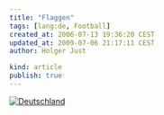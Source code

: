 ```yaml
---
title: "Flaggen"
tags: [lang:de, Football]
created_at: 2006-07-13 19:36:20 CEST
updated_at: 2009-07-06 21:17:11 CEST
author: Holger Just

kind: article
publish: true
---
```


<a href="http://www.flickr.com/photos/meine-erde/188871031/"><img src="http://static.flickr.com/49/188871031_64edb4222c.jpg" alt="Deutschland" title="" class="center"/></a>
